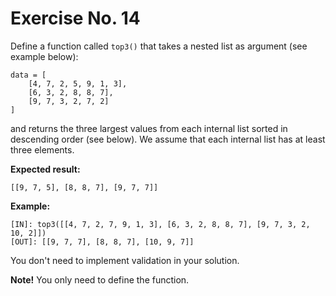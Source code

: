 # Exercise No. 14

Define a function called `top3()` that takes a nested list as argument (see example below):


    data = [
        [4, 7, 2, 5, 9, 1, 3],
        [6, 3, 2, 8, 8, 7],
        [9, 7, 3, 2, 7, 2]
    ]


and returns the three largest values from each internal list sorted in descending order (see below). We assume that each internal list has at least three elements.


**Expected result:**


    [[9, 7, 5], [8, 8, 7], [9, 7, 7]]


**Example:**


    [IN]: top3([[4, 7, 2, 7, 9, 1, 3], [6, 3, 2, 8, 8, 7], [9, 7, 3, 2, 10, 2]])
    [OUT]: [[9, 7, 7], [8, 8, 7], [10, 9, 7]]


You don't need to implement validation in your solution.


**Note!** You only need to define the function.